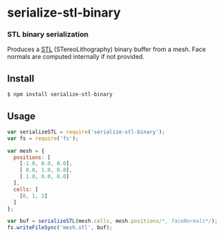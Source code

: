 serialize-stl-binary
====================
### STL binary serialization

Produces a [STL](http://en.wikipedia.org/wiki/STL_%28file_format%29) (STereoLithography) binary buffer from a mesh. Face normals are computed internally if not provided.

Install
-------

```bash
$ npm install serialize-stl-binary
```

Usage
-----

```javascript
var serializeSTL = require('serialize-stl-binary');
var fs = require('fs');

var mesh = {
  positions: [
    [-1.0, 0.0, 0.0],
    [ 0.0, 1.0, 0.0],
    [ 1.0, 0.0, 0.0]
  ],
  cells: [
    [0, 1, 2]
  ]
};

var buf = serializeSTL(mesh.cells, mesh.positions/*, faceNormals*/);
fs.writeFileSync('mesh.stl', buf);
```